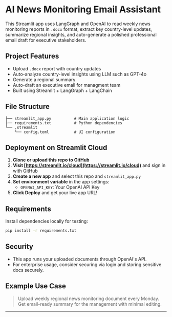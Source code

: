 
# AI News Monitoring Email Assistant

This Streamlit app uses LangGraph and OpenAI to read weekly news monitoring reports in `.docx` format, extract key country-level updates, summarize regional insights, and auto-generate a polished professional email draft for executive stakeholders.

## Project Features

- Upload `.docx` report with country updates
- Auto-analyze country-level insights using LLM such as GPT-4o
- Generate a regional summary
- Auto-draft an executive email for managment team
- Built using Streamlit + LangGraph + LangChain

## File Structure

```
├── streamlit_app.py          # Main application logic
├── requirements.txt          # Python dependencies
└── .streamlit
    └── config.toml           # UI configuration
```

## Deployment on Streamlit Cloud

1. **Clone or upload this repo to GitHub**
2. **Visit [https://streamlit.io/cloud](https://streamlit.io/cloud)** and sign in with GitHub
3. **Create a new app** and select this repo and `streamlit_app.py`
4. **Set environment variable** in the app settings:
    - `OPENAI_API_KEY`: Your OpenAI API Key
5. **Click Deploy** and get your live app URL!

## Requirements

Install dependencies locally for testing:
```bash
pip install -r requirements.txt
```

## Security

- This app runs your uploaded documents through OpenAI's API.
- For enterprise usage, consider securing via login and storing sensitive docs securely.

## Example Use Case

> Upload weekly regional news monitoring document every Monday. Get email-ready summary for the management with minimal editing.

---
